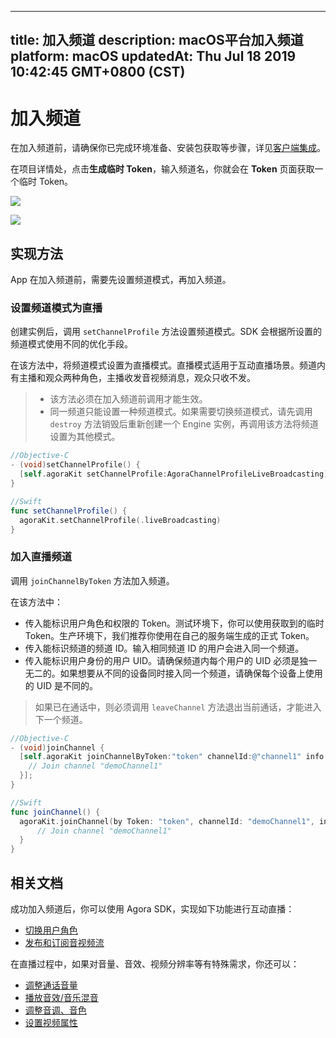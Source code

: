 
---
title: 加入频道
description: macOS平台加入频道
platform: macOS
updatedAt: Thu Jul 18 2019 10:42:45 GMT+0800 (CST)
---
# 加入频道
在加入频道前，请确保你已完成环境准备、安装包获取等步骤，详见[客户端集成](../../cn/Interactive%20Broadcast/mac_video.md)。

在项目详情处，点击**生成临时 Token**，输入频道名，你就会在 **Token** 页面获取一个临时 Token。

![](https://web-cdn.agora.io/docs-files/1562926292439)

![](https://web-cdn.agora.io/docs-files/1562926303571)

## 实现方法
App 在加入频道前，需要先设置频道模式，再加入频道。

### 设置频道模式为直播
创建实例后，调用 `setChannelProfile` 方法设置频道模式。SDK 会根据所设置的频道模式使用不同的优化手段。

在该方法中，将频道模式设置为直播模式。直播模式适用于互动直播场景。频道内有主播和观众两种角色，主播收发音视频消息，观众只收不发。

> - 该方法必须在加入频道前调用才能生效。
> - 同一频道只能设置一种频道模式。如果需要切换频道模式，请先调用 `destroy` 方法销毁后重新创建一个 Engine 实例，再调用该方法将频道设置为其他模式。

```objective-c
//Objective-C
- (void)setChannelProfile() {
  [self.agoraKit setChannelProfile:AgoraChannelProfileLiveBroadcasting]
}
```

```swift
//Swift
func setChannelProfile() {
  agoraKit.setChannelProfile(.liveBroadcasting)
}
```

### 加入直播频道
调用 `joinChannelByToken` 方法加入频道。

在该方法中：

- 传入能标识用户角色和权限的 Token。测试环境下，你可以使用获取到的临时 Token。生产环境下，我们推荐你使用在自己的服务端生成的正式 Token。
- 传入能标识频道的频道 ID。输入相同频道 ID 的用户会进入同一个频道。
- 传入能标识用户身份的用户 UID。请确保频道内每个用户的 UID 必须是独一无二的。如果想要从不同的设备同时接入同一个频道，请确保每个设备上使用的 UID 是不同的。

> 如果已在通话中，则必须调用 `leaveChannel` 方法退出当前通话，才能进入下一个频道。

```objective-c
//Objective-C
- (void)joinChannel {
  [self.agoraKit joinChannelByToken:"token" channelId:@"channel1" info:nil uid:0 joinSuccess:^(NSString *channel, NSUInteger uid, NSInteger elapsed) {
    // Join channel "demoChannel1"
  }];
}
```

```swift
//Swift
func joinChannel() {
  agoraKit.joinChannel(by Token: "token", channelId: "demoChannel1", info:nil, uid:0){[weak self] (sid, uid, elapsed) -> Void in
      // Join channel "demoChannel1"
  }
}
```

## 相关文档

成功加入频道后，你可以使用 Agora SDK，实现如下功能进行互动直播：

- [切换用户角色](../../cn/Interactive%20Broadcast/role_mac.md)
- [发布和订阅音视频流](../../cn/Interactive%20Broadcast/publish_mac_live.md)

在直播过程中，如果对音量、音效、视频分辨率等有特殊需求，你还可以：

- [调整通话音量](../../cn/Interactive%20Broadcast/volume_mac.md)
- [播放音效/音乐混音](../../cn/Interactive%20Broadcast/effect_mixing_mac.md)
- [调整音调、音色](../../cn/Interactive%20Broadcast/voice_effect_mac.md)
- [设置视频属性](../../cn/Interactive%20Broadcast/videoProfile_mac.md)
